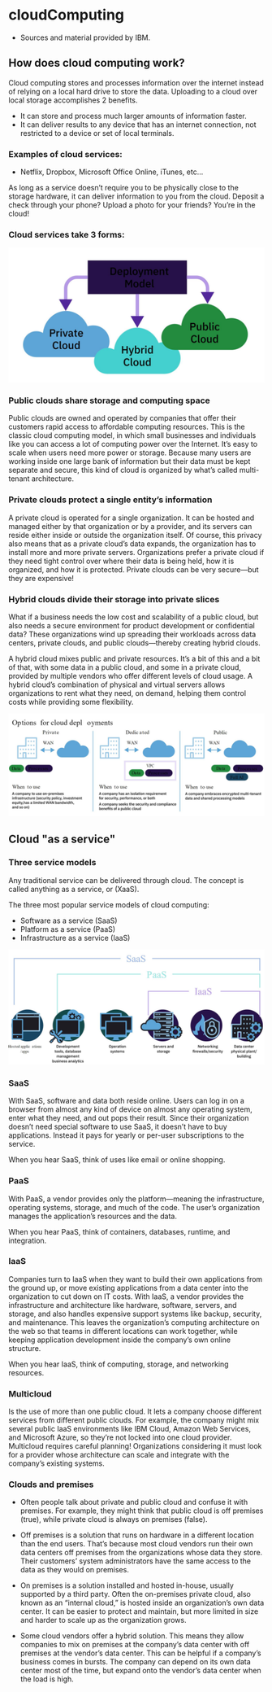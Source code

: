 # cloudComputing
 - Sources and material provided by IBM.

## How does cloud computing work?
Cloud computing stores and processes information over the internet instead of relying on a local hard drive to store the data. 
Uploading to a cloud over local storage accomplishes 2 benefits.

  - It can store and process much larger amounts of information faster.
  - It can deliver results to any device that has an internet connection, not restricted to a device or set of local terminals.


### Examples of cloud services:
  - Netflix, Dropbox, Microsoft Office Online, iTunes, etc...

As long as a service doesn’t require you to be physically close to the storage hardware, it can deliver information to you from the cloud. Deposit a check through your phone? Upload a photo for your friends?  You’re in the cloud!

### Cloud services take 3 forms:
![Alt text](images/cloud_cloudDeploymentModel.jpg)

### Public clouds share storage and computing space
Public clouds are owned and operated by companies that offer their customers rapid access to affordable computing resources. This is the classic cloud computing model, in which small businesses and individuals like you can access a lot of computing power over the Internet. It’s easy to scale when users need more power or storage. Because many users are working inside one large bank of information but their data must be kept separate and secure, this kind of cloud is organized by what’s called multi-tenant architecture.

### Private clouds protect a single entity’s information
A private cloud is operated for a single organization. It can be hosted and managed either by that organization or by a provider, and its servers can reside either inside or outside the organization itself. Of course, this privacy also means that as a private cloud’s data expands, the organization has to install more and more private servers. Organizations prefer a private cloud if they need tight control over where their data is being held, how it is organized, and how it is protected. Private clouds can be very secure—but they are expensive!

### Hybrid clouds divide their storage into private slices
What if a business needs the low cost and scalability of a public cloud, but also needs a secure environment for product development or confidential data? These organizations wind up spreading their workloads across data centers, private clouds, and public clouds—thereby creating hybrid clouds.

A hybrid cloud mixes public and private resources. It’s a bit of this and a bit of that, with some data in a public cloud, and some in a private cloud, provided by multiple vendors who offer different levels of cloud usage. A hybrid cloud’s combination of physical and virtual servers allows organizations to rent what they need, on demand, helping them control costs while providing some flexibility.

![Alt text](images/cloud_cloudDeploymentOptions.jpg)

## Cloud "as a service"
### Three service models

Any traditional service can be delivered through cloud. The concept is called anything as a service, or (XaaS).

The three most popular service models of cloud computing:
 - Software as a service (SaaS)
 - Platform as a service (PaaS)
 - Infrastructure as a service (IaaS)

![Alt text](images/cloud_cloudAsAService.jpg)

### SaaS
With SaaS, software and data both reside online. Users can log in on a browser from almost any kind of device on almost any operating system, enter what they need, and out pops their result. Since their organization doesn’t need special software to use SaaS, it doesn’t have to buy applications. Instead it pays for yearly or per-user subscriptions to the service.

When you hear SaaS, think of uses like email or online shopping.

### PaaS
With PaaS, a vendor provides only the platform—meaning the infrastructure, operating systems, storage, and much of the code. The user’s organization manages the application’s resources and the data.

When you hear PaaS, think of containers, databases, runtime, and integration.

### IaaS
Companies turn to IaaS when they want to build their own applications from the ground up, or move existing applications from a data center into the organization to cut down on IT costs. With IaaS, a vendor provides the infrastructure and architecture like hardware, software, servers, and storage, and also handles expensive support systems like backup, security, and maintenance. This leaves the organization’s computing architecture on the web so that teams in different locations can work together, while keeping application development inside the company’s own online structure.

When you hear IaaS, think of computing, storage, and networking resources.

### Multicloud
Is the use of more than one public cloud. It lets a company choose different services from different public clouds. For example, the company might mix several public IaaS environments like IBM Cloud, Amazon Web Services, and Microsoft Azure, so they’re not locked into one cloud provider. Multicloud requires careful planning! Organizations considering it must look for a provider whose architecture can scale and integrate with the company’s existing systems.

### Clouds and premises
  - Often people talk about private and public cloud and confuse it with premises. For example, they might think that public cloud is off premises (true), while private cloud is always on premises (false).

  - Off premises is a solution that runs on hardware in a different location than the end users. That’s because most cloud vendors run their own data centers off premises from the organizations whose data they store. Their customers’ system administrators have the same access to the data as they would on premises.

  - On premises is a solution installed and hosted in-house, usually supported by a third party. Often the on-premises private cloud, also known as an “internal cloud,” is hosted inside an organization’s own data center. It can be easier to protect and maintain, but more limited in size and harder to scale up as the organization grows.

  - Some cloud vendors offer a hybrid solution. This means they allow companies to mix on premises at the company’s data center with off premises at the vendor’s data center. This can be helpful if a company’s business comes in bursts. The company can depend on its own data center most of the time, but expand onto the vendor’s data center when the load is high.

